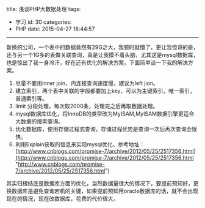 title: 浅谈PHP大数据处理
tags:
  - 学习
id: 30
categories:
  - PHP
date: 2015-04-27 18:44:57
---

新换的公司，一个表中的数据竟然有29G之大，我顿时就懵了，更让我惊讶的是，还与另一个1G多的表做关联查询，真是让我摸不着头脑，尤其这是mysql数据库，也是惊出了我一身冷汗，好在还有优化的解决方案，下面简单谈一下我的解决方案。

1. 尽量不要用inner join，内连接查询速度慢，建议为left jion。
2. 建立索引，两个表中关联的字段都要加上key，可以为主键索引，唯一索引，普通索引等。
3. limit 分段处理，每次取2000条，处理完之后再取数据处理。
4. mysql数据库优化，将InnoDB的类型改为MyISAM,MyISAM数据引擎更适合大数据的搜索查询。
5. 优化数据库，使用存储过程式查询，存储过程优势是查询一次后再次查询会很快。
6. 利用Explain获取的信息来实现mysql优化，参考地址：[http://www.cnblogs.com/promise-7/archive/2012/05/25/2517356.html](http://www.cnblogs.com/promise-7/archive/2012/05/25/2517356.html "http://www.cnblogs.com/promise-7/archive/2012/05/25/2517356.html")

其实归根结底是数据库方面的优化，当然数据量很大的情况下，要提前预知好，更换数据库是避免查询宕机的关键，如果提前预知用oracle数据库的话，就不会出现现在的情况，现在改数据库，花费的代价很大。

